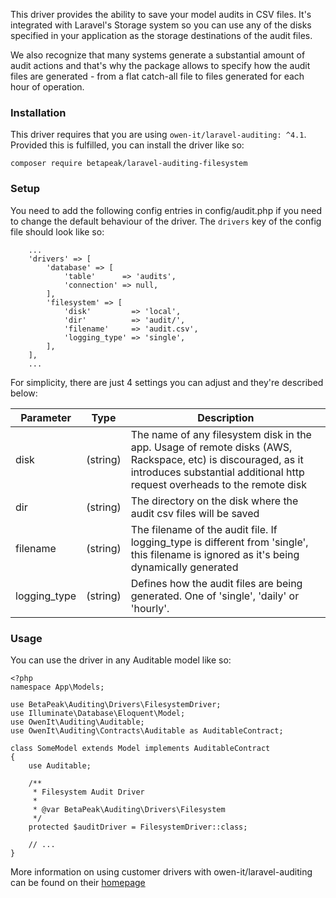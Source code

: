 This driver provides the ability to save your model audits in CSV files. It's integrated with Laravel's Storage system
so you can use any of the disks specified in your application as the storage destinations of the audit files.

We also recognize that many systems generate a substantial amount of audit actions and that's why the package allows
to specify how the audit files are generated - from a flat catch-all file to files generated for each hour of operation.

### Installation

This driver requires that you are using `owen-it/laravel-auditing: ^4.1`. Provided this is fulfilled,
you can install the driver like so:

```
composer require betapeak/laravel-auditing-filesystem
```

### Setup

You need to add the following config entries in config/audit.php if you need to change the default behaviour of the driver.
The `drivers` key of the config file should look like so:

```
    ...
    'drivers' => [
        'database' => [
            'table'      => 'audits',
            'connection' => null,
        ],
        'filesystem' => [
            'disk'         => 'local',
            'dir'          => 'audit/',
            'filename'     => 'audit.csv',
            'logging_type' => 'single',
        ],
    ],
    ...
```

For simplicity, there are just 4 settings you can adjust and they're described below:

| Parameter   |      Type      |  Description |
|----------|:-------------:|------|
| disk | (string) | The name of any filesystem disk in the app. Usage of remote disks (AWS, Rackspace, etc) is discouraged, as it introduces substantial additional http request overheads to the remote disk |
| dir | (string) | The directory on the disk where the audit csv files will be saved |
| filename | (string) | The filename of the audit file. If logging_type is different from 'single', this filename is ignored as it's being dynamically generated |
| logging_type | (string) | Defines how the audit files are being generated. One of 'single', 'daily' or 'hourly'. |


### Usage

You can use the driver in any Auditable model like so:

```
<?php
namespace App\Models;

use BetaPeak\Auditing\Drivers\FilesystemDriver;
use Illuminate\Database\Eloquent\Model;
use OwenIt\Auditing\Auditable;
use OwenIt\Auditing\Contracts\Auditable as AuditableContract;

class SomeModel extends Model implements AuditableContract
{
    use Auditable;

    /**
     * Filesystem Audit Driver
     *
     * @var BetaPeak\Auditing\Drivers\Filesystem
     */
    protected $auditDriver = FilesystemDriver::class;

    // ...
}
```

More information on using customer drivers with owen-it/laravel-auditing can be found on their [homepage](http://laravel-auditing.com/docs/4.1/audit-drivers)